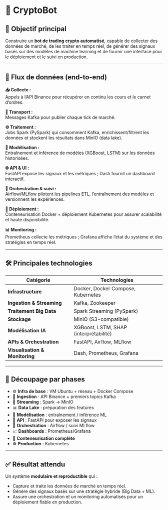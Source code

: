 # 🤖 CryptoBot

## 📌 Objectif principal
Construire un **bot de trading crypto automatisé**, capable de collecter des données de marché, de les traiter en temps réel, de générer des signaux basés sur des modèles de machine learning et de fournir une interface pour le déploiement et le suivi en production.

---

## 🔄 Flux de données (end-to-end)

**📥 Collecte :**  
Appels à l’API Binance pour récupérer en continu les cours et le carnet d’ordres.

**🚚 Transport :**  
Messages Kafka pour publier chaque tick de marché.

**⚙️ Traitement :**  
Jobs Spark (PySpark) qui consomment Kafka, enrichissent/filtrent les données et stockent les résultats dans MinIO (data lake).

**🧠 Modélisation :**  
Entraînement et inférence de modèles (XGBoost, LSTM) sur les données historisées.

**🌐 API & UI :**  
FastAPI expose les signaux et les métriques ; Dash fournit un dashboard interactif.

**📌 Orchestration & suivi :**  
Airflow/MLflow pilotent les pipelines ETL, l’entraînement des modèles et versionnent les expériences.

**🚀 Déploiement :**  
Conteneurisation Docker + déploiement Kubernetes pour assurer scalabilité et haute disponibilité.

**📊 Monitoring :**  
Prometheus collecte les métriques ; Grafana affiche l’état du système et des stratégies en temps réel.

---

## 🛠️ Principales technologies

| Catégorie                | Technologies                              |
|--------------------------|-------------------------------------------|
| **Infrastructure**       | Docker, Docker Compose, Kubernetes        |
| **Ingestion & Streaming**| Kafka, Zookeeper                          |
| **Traitement Big Data**  | Spark Streaming (PySpark)                 |
| **Stockage**             | MinIO (S3-compatible)                     |
| **Modélisation IA**      | XGBoost, LSTM, SHAP (interprétabilité)    |
| **APIs & Orchestration** | FastAPI, Airflow, MLflow                  |
| **Visualisation & Monitoring** | Dash, Prometheus, Grafana           |

---

## 🚩 Découpage par phases

- ⚙️ **Infra de base** : VM Ubuntu + réseau + Docker Compose
- 🔗 **Ingestion** : API Binance + premiers topics Kafka
- 🔄 **Streaming** : Spark → MinIO
- 📊 **Data Lake** : préparation des features
- 🤖 **Modélisation** : entraînement / inférence ML
- 🚀 **API** : FastAPI pour exposer les signaux
- 🔄 **Orchestration** : Airflow / suivi MLflow
- 📈 **Dashboards** : Prometheus/Grafana
- 🐳 **Conteneurisation complète**
- ☸️ **Production** : Kubernetes

---

## ✅ Résultat attendu

Un système **modulaire et reproductible** qui :

- Capture et traite les données de marché en temps réel.
- Génère des signaux basés sur une stratégie hybride (Big Data + ML).
- Assure une orchestration et un monitoring automatisés pour un déploiement fiable en production.
